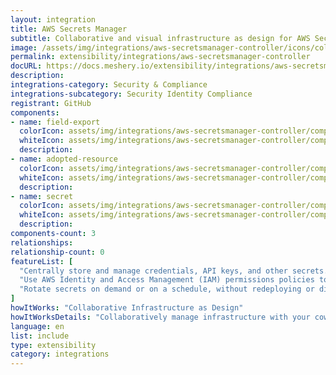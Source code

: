 ```yaml
---
layout: integration
title: AWS Secrets Manager
subtitle: Collaborative and visual infrastructure as design for AWS Secrets Manager
image: /assets/img/integrations/aws-secretsmanager-controller/icons/color/aws-secretsmanager-controller-color.svg
permalink: extensibility/integrations/aws-secretsmanager-controller
docURL: https://docs.meshery.io/extensibility/integrations/aws-secretsmanager-controller
description: 
integrations-category: Security & Compliance
integrations-subcategory: Security Identity Compliance
registrant: GitHub
components: 
- name: field-export
  colorIcon: assets/img/integrations/aws-secretsmanager-controller/components/field-export/icons/color/field-export-color.svg
  whiteIcon: assets/img/integrations/aws-secretsmanager-controller/components/field-export/icons/white/field-export-white.svg
  description: 
- name: adopted-resource
  colorIcon: assets/img/integrations/aws-secretsmanager-controller/components/adopted-resource/icons/color/adopted-resource-color.svg
  whiteIcon: assets/img/integrations/aws-secretsmanager-controller/components/adopted-resource/icons/white/adopted-resource-white.svg
  description: 
- name: secret
  colorIcon: assets/img/integrations/aws-secretsmanager-controller/components/secret/icons/color/secret-color.svg
  whiteIcon: assets/img/integrations/aws-secretsmanager-controller/components/secret/icons/white/secret-white.svg
  description: 
components-count: 3
relationships: 
relationship-count: 0
featureList: [
  "Centrally store and manage credentials, API keys, and other secrets.",
  "Use AWS Identity and Access Management (IAM) permissions policies to manage access to your secrets.",
  "Rotate secrets on demand or on a schedule, without redeploying or disrupting active applications."
]
howItWorks: "Collaborative Infrastructure as Design"
howItWorksDetails: "Collaboratively manage infrastructure with your coworkers synchronously sharing the same designs."
language: en
list: include
type: extensibility
category: integrations
---
```

